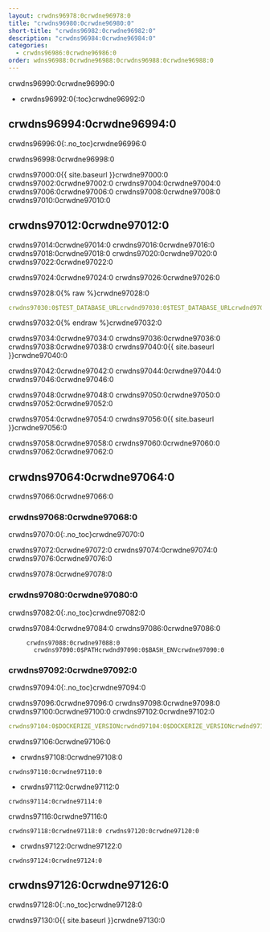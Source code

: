 ```yaml
---
layout: crwdns96978:0crwdne96978:0
title: "crwdns96980:0crwdne96980:0"
short-title: "crwdns96982:0crwdne96982:0"
description: "crwdns96984:0crwdne96984:0"
categories:
  - crwdns96986:0crwdne96986:0
order: wdns96988:0crwdne96988:0crwdns96988:0crwdne96988:0
---
```

crwdns96990:0crwdne96990:0

- crwdns96992:0{:toc}crwdne96992:0

## crwdns96994:0crwdne96994:0

crwdns96996:0{:.no_toc}crwdne96996:0

crwdns96998:0crwdne96998:0

crwdns97000:0{{ site.baseurl }}crwdne97000:0 crwdns97002:0crwdne97002:0 crwdns97004:0crwdne97004:0 crwdns97006:0crwdne97006:0 crwdns97008:0crwdne97008:0 crwdns97010:0crwdne97010:0

## crwdns97012:0crwdne97012:0

crwdns97014:0crwdne97014:0 crwdns97016:0crwdne97016:0 crwdns97018:0crwdne97018:0 crwdns97020:0crwdne97020:0 crwdns97022:0crwdne97022:0

crwdns97024:0crwdne97024:0 crwdns97026:0crwdne97026:0

crwdns97028:0{% raw %}crwdne97028:0

```yaml
crwdns97030:0$TEST_DATABASE_URLcrwdnd97030:0$TEST_DATABASE_URLcrwdnd97030:0$TEST_DATABASE_URLcrwdne97030:0
```

crwdns97032:0{% endraw %}crwdne97032:0

crwdns97034:0crwdne97034:0 crwdns97036:0crwdne97036:0 crwdns97038:0crwdne97038:0 crwdns97040:0{{ site.baseurl }}crwdne97040:0

crwdns97042:0crwdne97042:0 crwdns97044:0crwdne97044:0 crwdns97046:0crwdne97046:0

crwdns97048:0crwdne97048:0 crwdns97050:0crwdne97050:0 crwdns97052:0crwdne97052:0

crwdns97054:0crwdne97054:0 crwdns97056:0{{ site.baseurl }}crwdne97056:0

crwdns97058:0crwdne97058:0 crwdns97060:0crwdne97060:0 crwdns97062:0crwdne97062:0

## crwdns97064:0crwdne97064:0

crwdns97066:0crwdne97066:0

### crwdns97068:0crwdne97068:0

crwdns97070:0{:.no_toc}crwdne97070:0

crwdns97072:0crwdne97072:0 crwdns97074:0crwdne97074:0 crwdns97076:0crwdne97076:0

crwdns97078:0crwdne97078:0

### crwdns97080:0crwdne97080:0

crwdns97082:0{:.no_toc}crwdne97082:0

crwdns97084:0crwdne97084:0 crwdns97086:0crwdne97086:0

         crwdns97088:0crwdne97088:0
           crwdns97090:0$PATHcrwdnd97090:0$BASH_ENVcrwdne97090:0
    

### crwdns97092:0crwdne97092:0

crwdns97094:0{:.no_toc}crwdne97094:0

crwdns97096:0crwdne97096:0 crwdns97098:0crwdne97098:0 crwdns97100:0crwdne97100:0 crwdns97102:0crwdne97102:0

```yaml
crwdns97104:0$DOCKERIZE_VERSIONcrwdnd97104:0$DOCKERIZE_VERSIONcrwdnd97104:0$DOCKERIZE_VERSIONcrwdnd97104:0$DOCKERIZE_VERSIONcrwdne97104:0
```

crwdns97106:0crwdne97106:0

- crwdns97108:0crwdne97108:0

`crwdns97110:0crwdne97110:0`

- crwdns97112:0crwdne97112:0

`crwdns97114:0crwdne97114:0`

crwdns97116:0crwdne97116:0

`crwdns97118:0crwdne97118:0 crwdns97120:0crwdne97120:0`

- crwdns97122:0crwdne97122:0

`crwdns97124:0crwdne97124:0`

## crwdns97126:0crwdne97126:0

crwdns97128:0{:.no_toc}crwdne97128:0

crwdns97130:0{{ site.baseurl }}crwdne97130:0